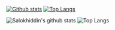 [![Github stats](https://github-readme-stats.vercel.app/api?username=s-berdiyorov&hide_border=true&count_private=true&show_icons=true&theme=vision-friendly-dark&include_all_commits=false)](https://github.com/anuraghazra/github-readme-stats) 
[![Top Langs](https://github-readme-stats.vercel.app/api/top-langs/?username=s-berdiyorov&hide=smarty,java,actionscript&hide_border=true&theme=vision-friendly-dark&langs_count=10&layout=compact)](https://github.com/anuraghazra/github-readme-stats)


![Salokhiddin's github stats](https://github-readme-stats.vercel.app/api?username=s-berdiyorov&count_private=true&bg_color=30,e96443,904e95&title_color=fff&text_color=fff)
![Top Langs](https://github-readme-stats.vercel.app/api/top-langs/?username=s-berdiyorov&theme=algolia&layout=compact&langs_count=10&hide=Jupyter%20Notebook&bg_color=30,e96443,904e95&title_color=fff&text_color=fff)
